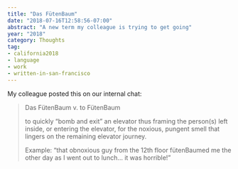```yaml
---
title: "Das FütenBaum"
date: "2018-07-16T12:58:56-07:00"
abstract: "A new term my colleague is trying to get going"
year: "2018"
category: Thoughts
tag:
- california2018
- language
- work
- written-in-san-francisco
---
```

My colleague posted this on our internal chat:

> Das FütenBaum v. to FütenBaum
> 
> to quickly “bomb and exit” an elevator thus framing the person(s) left inside, or entering the elevator, for the noxious, pungent smell that lingers on the remaining elevator journey.
> 
> Example: “that obnoxious guy from the 12th floor fütenBaumed me the other day as I went out to lunch… it was horrible!”

